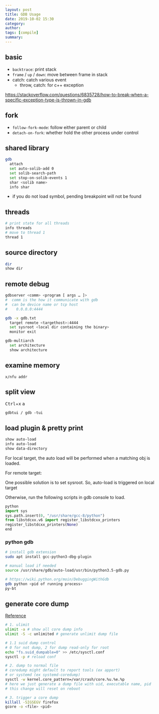 ```yaml
---
layout: post
title: GDB Usage
date: 2019-10-02 15:30
category:
author:
tags: [compile]
summary:
---
```


## basic

- `backtrace`: print stack
- `frame` / `up` / `down`: move between frame in stack
- catch: catch various event
  - throw, catch: for c++ exception

https://stackoverflow.com/questions/6835728/how-to-break-when-a-specific-exception-type-is-thrown-in-gdb

## fork

- `follow-fork-mode`: follow either parent or child
- `detach-on-fork`: whether hold the other process under control

## shared library

```bash
gdb
  attach
  set auto-solib-add 0
  set solib-search-path
  set stop-on-solib-events 1
  shar <solib name>
  info shar
```

- if you do not load symbol, pending breakpoint will not be found

## threads

```bash
# print state for all threads
info threads
# move to thread 1
thread 1
```

## source directory

```bash
dir
show dir
```

## remote debug

```bash
gdbserver <comm> <program [ args … ]>
#  comm is the how it communicate with gdb
#  can be device name or tcp host
#    0.0.0.0:4444

gdb -x gdb.txt
  target remote <targethost>:4444
  set sysroot <local dir containing the binary>
  monitor exit
```

```bash
gdb-multiarch
  set architecture
  show architecture
```

## examine memory

`x/nfu addr`

## split view

<kbd>Ctrl</kbd>+<kbd>x</kbd> <kbd>a</kbd>

```
gdbtui / gdb -tui
```

## load plugin & pretty print

```bash
show auto-load
info auto-load
show data-directory
```

For local target, the auto load will be performed when a matching obj is loaded.

For remote target:

One possible solution is to set sysroot. So, auto-load is triggered on local target

Otherwise, run the following scripts in gdb console to load.

```python
python
import sys
sys.path.insert(0, "/usr/share/gcc-8/python")
from libstdcxx.v6 import register_libstdcxx_printers
register_libstdcxx_printers(None)
end
```

### python gdb

```bash
# install gdb extension
sudo apt install gcc-python3-dbg-plugin

# manual load if needed
source /usr/share/gdb/auto-load/usr/bin/python3.5-gdb.py

# https://wiki.python.org/moin/DebuggingWithGdb
gdb python <pid of running process>
py-bt
```

## generate core dump

[Reference](https://linux-audit.com/understand-and-configure-core-dumps-work-on-linux/)

```bash
# 1. ulimit
ulimit -a # show all core dump info
ulimit -S -c unlimited # generate unlimit dump file

# 1.1 suid dump control
# 0 for not dump, 2 for dump read-only for root
echo "fs.suid_dumpable=0" >> /etc/sysctl.conf
sysctl -p # reload conf

# 2. dump to normal file
# coredump might default to report tools (ex apport)
# or systemd (ex systemd-coredump)
sysctl -w kernel.core_pattern=/var/crash/core.%u.%e.%p
# here we just generate a dump file with uid, executable name, pid
# this change will reset on reboot

# 3. trigger a core dump
killall -SIGSEGV firefox
gcore -o <file> <pid>
```
